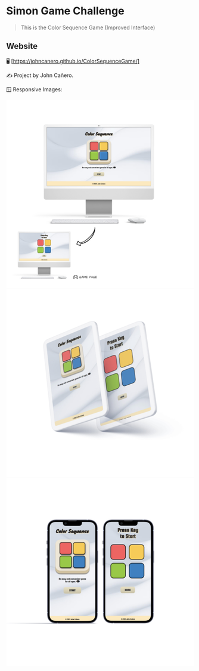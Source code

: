 # Simon Game Challenge

> This is the Color Sequence Game (Improved Interface)

## Website

🖥️ [https://johncanero.github.io/ColorSequenceGame/]

✍️ Project by John Cañero.

🪟 Responsive Images:

![Desktop View - Simon Game](/images/desktopView.jpg)
![Tablet View - Simon Game](/images/tabletView.jpg)
![Mobile View - Simon Game](/images/mobileResponsive.jpg)
